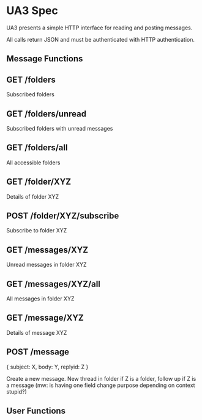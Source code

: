 UA3 Spec
========

UA3 presents a simple HTTP interface for reading and posting messages.

All calls return JSON and must be authenticated with HTTP authentication.

Message Functions
-----------------

## GET /folders
Subscribed folders

## GET /folders/unread
Subscribed folders with unread messages

## GET /folders/all
All accessible folders

## GET /folder/XYZ
Details of folder XYZ

## POST /folder/XYZ/subscribe
Subscribe to folder XYZ

## GET /messages/XYZ
Unread messages in folder XYZ

## GET /messages/XYZ/all
All messages in folder XYZ

## GET /message/XYZ
Details of message XYZ

## POST /message
{ subject: X, body: Y, replyid: Z }

Create a new message. New thread in folder if Z is a folder, follow up if Z is a message (mw: is having one field change purpose depending on context stupid?)

User Functions
--------------
